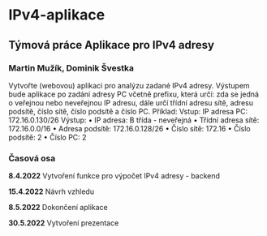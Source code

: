 # IPv4-aplikace
## Týmová práce Aplikace pro IPv4 adresy
### Martin Mužík, Dominik Švestka

Vytvořte (webovou) aplikaci pro analýzu zadané IPv4 adresy. Výstupem bude aplikace po zadání adresy PC včetně
prefixu, která určí: zda se jedná o veřejnou nebo neveřejnou IP adresu, dále určí třídní adresu sítě, adresu podsítě,
číslo sítě, číslo podsítě a číslo PC.
Příklad:
Vstup: IP adresa PC: 172.16.0.130/26
Výstup:
• IP adresa: B třída - neveřejná
• Třídní adresa sítě: 172.16.0.0/16
• Adresa podsítě: 172.16.0.128/26
• Číslo sítě: 172.16
• Číslo podsítě: 2
• Číslo PC: 2

### Časová osa

**8.4.2022** Vytvoření funkce pro výpočet IPv4 adresy - backend

**15.4.2022** Návrh vzhledu

**8.5.2022** Dokončení aplikace

**30.5.2022** Vytvoření prezentace

